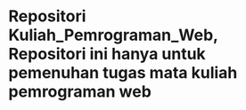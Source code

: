 # Repositori Kuliah_Pemrograman_Web, Repositori ini hanya untuk pemenuhan tugas mata kuliah pemrograman web
